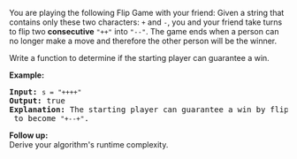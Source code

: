 <div><p>You are playing the following Flip Game with your friend: Given a string that contains only these two characters: <code>+</code> and <code>-</code>, you and your friend take turns to flip two <b>consecutive</b> <code>"++"</code> into <code>"--"</code>. The game ends when a person can no longer make a move and therefore the other person will be the winner.</p>

<p>Write a function to determine if the starting player can guarantee a win.</p>

<p><strong>Example:</strong></p>

<pre><strong>Input:</strong> <code>s = "++++"</code>
<strong>Output:</strong> true 
<strong>Explanation: </strong>The starting player can guarantee a win by flipping the middle <code>"++"</code> to become <code>"+--+"</code>.
</pre>

<p><b>Follow up:</b><br>
Derive your algorithm's runtime complexity.</p></div>